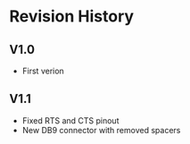 # Revision History
## V1.0
* First verion
## V1.1
* Fixed RTS and CTS pinout
* New DB9 connector with removed spacers

